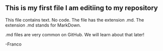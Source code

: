 ## This is my first file I am editiing to my repository

This file contains text. No code. The file has the extension .md. The extension .md stands for MarkDown.

.md files are very common on GitHub. We will learn about that later!

-Franco
